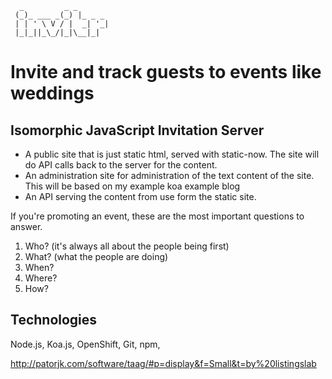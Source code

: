 ```
  _         _ _       
 (_)_ ___ _(_) |_ _ _ 
 | | ' \ V / |  _| '_|
 |_|_||_\_/|_|\__|_|  

```
# Invite and track guests to events like weddings

## Isomorphic JavaScript Invitation Server

- A public site that is just static html, served with static-now. The site will do API calls back to the server for the content.
- An administration site for administration of the text content of the site. This will be based on my example koa example blog
- An API serving the content from use form the static site.

If you're promoting an event, these are the most important questions to answer.

1. Who? (it's always all about the people being first)
2. What? (what the people are doing)
3. When?
4. Where?
5. How?

## Technologies

Node.js, Koa.js, OpenShift, Git, npm, 


http://patorjk.com/software/taag/#p=display&f=Small&t=by%20listingslab

